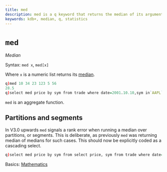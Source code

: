 ```yaml
---
title: med
description: med is a q keyword that returns the median of its argument.
keywords: kdb+, median, q, statistics
---
```


# `med` 




_Median_

Syntax: `med x`, `med[x]`

Where `x` is a numeric list returns its [median](https://en.wikipedia.org/wiki/Median "Wikipedia").

```q
q)med 10 34 23 123 5 56
28.5
q)select med price by sym from trade where date=2001.10.10,sym in`AAPL`LEH
```

`med` is an aggregate function.


## Partitions and segments

In V3.0 upwards `med` signals a rank error when running a median over partitions, or segments. This is deliberate, as previously `med` was returning median of medians for such cases. This should now be explicitly coded as a cascading select.

```q
q)select med price by sym from select price, sym from trade where date=2001.10.10, sym in `AAPL`LEH
```



<i class="far fa-hand-point-right"></i> 
Basics: [Mathematics](../basics/math.md)
